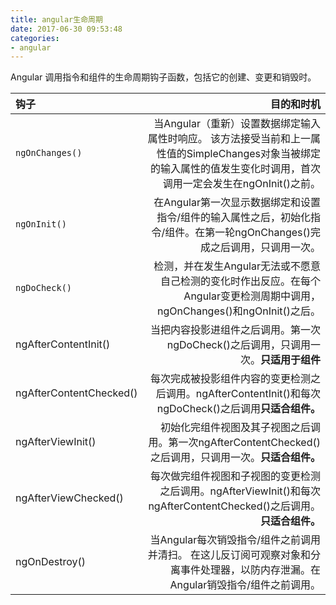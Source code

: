 ```yaml
---
title: angular生命周期
date: 2017-06-30 09:53:48
categories:
- angular
---
```


Angular 调用指令和组件的生命周期钩子函数，包括它的创建、变更和销毁时。

| 钩子            | 目的和时机           |
| :------------- |-------------:|
| `ngOnChanges()`| 当Angular（重新）设置数据绑定输入属性时响应。 该方法接受当前和上一属性值的SimpleChanges对象当被绑定的输入属性的值发生变化时调用，首次调用一定会发生在ngOnInit()之前。 |
| `ngOnInit()`| 在Angular第一次显示数据绑定和设置指令/组件的输入属性之后，初始化指令/组件。在第一轮ngOnChanges()完成之后调用，只调用一次。|
| `ngDoCheck()` | 检测，并在发生Angular无法或不愿意自己检测的变化时作出反应。在每个Angular变更检测周期中调用，ngOnChanges()和ngOnInit()之后。|
| ngAfterContentInit()| 当把内容投影进组件之后调用。第一次ngDoCheck()之后调用，只调用一次。**只适用于组件**|
| ngAfterContentChecked()| 每次完成被投影组件内容的变更检测之后调用。ngAfterContentInit()和每次ngDoCheck()之后调用**只适合组件。**|
| ngAfterViewInit()| 初始化完组件视图及其子视图之后调用。第一次ngAfterContentChecked()之后调用，只调用一次。**只适合组件。**|
| ngAfterViewChecked()| 每次做完组件视图和子视图的变更检测之后调用。ngAfterViewInit()和每次ngAfterContentChecked()之后调用。**只适合组件。**|
| ngOnDestroy()| 当Angular每次销毁指令/组件之前调用并清扫。 在这儿反订阅可观察对象和分离事件处理器，以防内存泄漏。在Angular销毁指令/组件之前调用。|